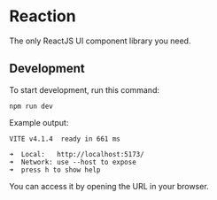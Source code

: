 # Reaction

The only ReactJS UI component library you need.

## Development

To start development, run this command:

```
npm run dev
```

Example output:

```
VITE v4.1.4  ready in 661 ms

➜  Local:   http://localhost:5173/
➜  Network: use --host to expose
➜  press h to show help
```

You can access it by opening the URL in your browser.